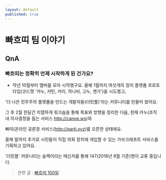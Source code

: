 ```yaml
---
layout: default
published: true
---
```







# 빠흐띠 팀 이야기 

## QnA

### 빠흐띠는 정확히 언제 시작하게 된 건가요?

* 작년 10월부터 멤버를 모아 시작했구요. 올해 1월까지 여섯개의 정치 플랫폼 프로토타입(코드명 '카누, 카탄, 커리, 하나비, 고누, 젠가')을 시도했고, 

'더 나은 민주주의 플랫폼을 만드는 개발자들(더민플)'라는 커뮤니티를 만들어 왔어요. 

그 후 2월 한달간 치열하게 워크숍을 통해 목표와 방향을 정리한 다음, 현재 카누(조직 내 의사결정을 돕는 서비스 http://canoe.ws)와 

빠띠(온라인 공론장 서비스(http://parti.xyz)를 오픈한 상태에요. 

올해 말까지 추가로 시민들이 직접 의회 정치에 개입할 수 있는 가브크래프트 서비스를 기획하고 있어요. 

'더민플' 커뮤니티는 슬랙이라는 메신저를 통해 147(2016년 9월 기준)명이 교류 중입니다.

> 관련 글 : [빠흐띠 100일](http://nongmo.parti.xyz/)

